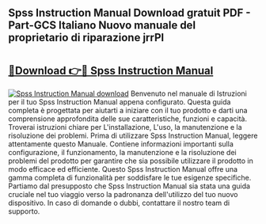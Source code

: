## Spss Instruction Manual Download gratuit PDF - Part-GCS Italiano Nuovo manuale del proprietario di riparazione jrrPl

# <h2><a href="http://dfgde6.blite.top/?on=Spss+Instruction+Manual">🔗Download 👉🔴 Spss Instruction Manual</a></h2>

[![Spss Instruction Manual download](https://i.imgur.com/lujVjoI.png)](http://dfgde6.blite.top/?on=Spss+Instruction+Manual)
Benvenuto nel manuale di Istruzioni per il tuo Spss Instruction Manual appena configurato. Questa guida completa è progettata per aiutarti a iniziare con il tuo prodotto e darti una comprensione approfondita delle sue caratteristiche, funzioni e capacità. Troverai istruzioni chiare per L'installazione, L'uso, la manutenzione e la risoluzione dei problemi. Prima di utilizzare Spss Instruction Manual, leggere attentamente questo Manuale. Contiene informazioni importanti sulla configurazione, il funzionamento, la manutenzione e la risoluzione dei problemi del prodotto per garantire che sia possibile utilizzare il prodotto in modo efficace ed efficiente. Questo Spss Instruction Manual offre una gamma completa di funzionalità per soddisfare le tue esigenze specifiche. Partiamo dal presupposto che Spss Instruction Manual sia stata una guida cruciale nel tuo viaggio verso la padronanza dell'utilizzo del tuo nuovo dispositivo. In caso di domande o dubbi, contattare il nostro team di supporto.
